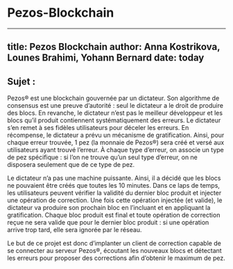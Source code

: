 # Pezos-Blockchain

---
title: Pezos Blockchain
author: Anna Kostrikova, Lounes Brahimi, Yohann Bernard
date: today
---

## Sujet :

Pezos® est une blockchain gouvernée par un dictateur. Son algorithme de consensus est une preuve
d’autorité : seul le dictateur a le droit de produire des blocs. En revanche, le dictateur n’est pas le meilleur
développeur et les blocs qu’il produit contiennent systématiquement des erreurs. Le dictateur s’en remet
à ses fidèles utilisateurs pour déceler les erreurs. En récompense, le dictateur a prévu un mécanisme de
gratification. Ainsi, pour chaque erreur trouvée, 1 pez (la monnaie de Pezos®) sera créé et versé aux
utilisateurs ayant trouvé l’erreur. À chaque type d’erreur, on associe un type de pez spécifique : si l’on ne
trouve qu’un seul type d’erreur, on ne disposera seulement que de ce type de pez.


Le dictateur n’a pas une machine puissante. Ainsi, il a décidé que les blocs ne pouvaient être créés que
toutes les 10 minutes. Dans ce laps de temps, les utilisateurs peuvent vérifier la validité du dernier bloc
produit et injecter une opération de correction. Une fois cette opération injectée (et valide), le dictateur va
produire son prochain bloc en l’incluant et en appliquant la gratification. Chaque bloc produit est final et
toute opération de correction reçue ne sera valide que pour le dernier bloc produit : si une opération arrive
trop tard, elle sera ignorée par le réseau.


Le but de ce projet est donc d’implanter un client de correction capable de se connecter au serveur
Pezos®, écoutant les nouveaux blocs et détectant les erreurs pour proposer des corrections afin d’obtenir le
maximum de pez.

